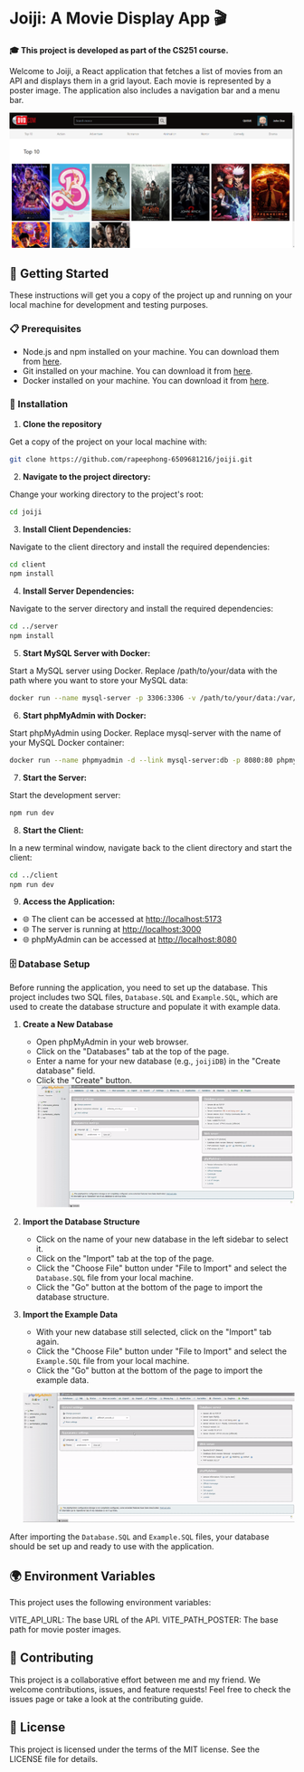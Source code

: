 # Joiji: A Movie Display App 🎬

**🎓 This project is developed as part of the CS251 course.**

Welcome to Joiji, a React application that fetches a list of movies from an API and displays them in a grid layout. Each movie is represented by a poster image. The application also includes a navigation bar and a menu bar.

![App Screenshot](/app-screenshot.png)

## 🚀 Getting Started

These instructions will get you a copy of the project up and running on your local machine for development and testing purposes.

### 📋 Prerequisites

- Node.js and npm installed on your machine. You can download them from [here](https://nodejs.org/en/).
- Git installed on your machine. You can download it from [here](https://git-scm.com/).
- Docker installed on your machine. You can download it from [here](https://www.docker.com/get-started/).

### 🔧 Installation

1. **Clone the repository**

Get a copy of the project on your local machine with:
```sh
git clone https://github.com/rapeephong-6509681216/joiji.git
```

2. **Navigate to the project directory:**

Change your working directory to the project's root:
```sh
cd joiji
```

3. **Install Client Dependencies:**

Navigate to the client directory and install the required dependencies:
```sh
cd client
npm install
```

4. **Install Server Dependencies:**

Navigate to the server directory and install the required dependencies:
```sh
cd ../server
npm install
```
5. **Start MySQL Server with Docker:**

Start a MySQL server using Docker. Replace /path/to/your/data with the path where you want to store your MySQL data:
```sh
docker run --name mysql-server -p 3306:3306 -v /path/to/your/data:/var/lib/mysql -e MYSQL_ROOT_PASSWORD=root -e MYSQL_DATABASE=joijiDB -d mysql
```

6. **Start phpMyAdmin with Docker:**

Start phpMyAdmin using Docker. Replace mysql-server with the name of your MySQL Docker container:
```sh
docker run --name phpmyadmin -d --link mysql-server:db -p 8080:80 phpmyadmin/phpmyadmin
```

7. **Start the Server:**

Start the development server:
```sh
npm run dev
```

8. **Start the Client:**

In a new terminal window, navigate back to the client directory and start the client:
```sh
cd ../client
npm run dev
```

9. **Access the Application:**

- 🌐 The client can be accessed at [http://localhost:5173](http://localhost:5173)
- 🌐 The server is running at [http://localhost:3000](http://localhost:3000)
- 🌐 phpMyAdmin can be accessed at [http://localhost:8080](http://localhost:8080)

### 🗄️ Database Setup

Before running the application, you need to set up the database. This project includes two SQL files, `Database.SQL` and `Example.SQL`, which are used to create the database structure and populate it with example data.

1. **Create a New Database**

   - Open phpMyAdmin in your web browser.
   - Click on the "Databases" tab at the top of the page.
   - Enter a name for your new database (e.g., `joijiDB`) in the "Create database" field.
   - Click the "Create" button.
   ![Alt Text](/init-database.gif)

2. **Import the Database Structure**

   - Click on the name of your new database in the left sidebar to select it.
   - Click on the "Import" tab at the top of the page.
   - Click the "Choose File" button under "File to Import" and select the `Database.SQL` file from your local machine.
   - Click the "Go" button at the bottom of the page to import the database structure.

3. **Import the Example Data**

   - With your new database still selected, click on the "Import" tab again.
   - Click the "Choose File" button under "File to Import" and select the `Example.SQL` file from your local machine.
   - Click the "Go" button at the bottom of the page to import the example data.

   ![Alt Text](/insert-example.gif)

After importing the `Database.SQL` and `Example.SQL` files, your database should be set up and ready to use with the application.

## 🌍 Environment Variables
This project uses the following environment variables:

VITE_API_URL: The base URL of the API.
VITE_PATH_POSTER: The base path for movie poster images.

## 🤝 Contributing
This project is a collaborative effort between me and my friend. We welcome contributions, issues, and feature requests! Feel free to check the issues page or take a look at the contributing guide.

## 📝 License
This project is licensed under the terms of the MIT license. See the LICENSE file for details.